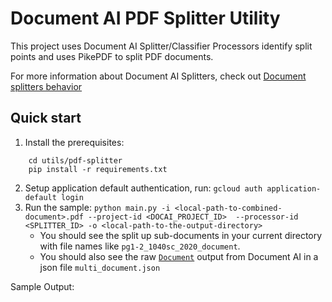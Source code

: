 # Document AI PDF Splitter Utility

This project uses Document AI Splitter/Classifier Processors identify split points and uses PikePDF to split PDF documents.

For more information about Document AI Splitters, check out [Document splitters behavior](https://cloud.google.com/document-ai/docs/splitters)

## Quick start

1. Install the prerequisites: 
```shell
    cd utils/pdf-splitter
    pip install -r requirements.txt
```
2. Setup application default authentication, run: `gcloud auth application-default login`
3. Run the sample: `python main.py -i <local-path-to-combined-document>.pdf --project-id <DOCAI_PROJECT_ID>  --processor-id <SPLITTER_ID> -o <local-path-to-the-output-directory>`
    - You should see the split up sub-documents in your current directory with file
    names like `pg1-2_1040sc_2020_document`.
    - You should also see the raw [`Document`](https://cloud.google.com/document-ai/docs/reference/rest/v1/Document) output from Document AI in a json file `multi_document.json`

Sample Output:
    
